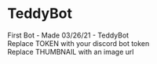 # TeddyBot
First Bot - Made 03/26/21 - TeddyBot <br />
Replace TOKEN with your discord bot token <br />
Replace THUMBNAIL with an image url <br />

